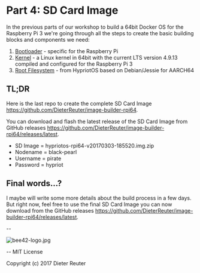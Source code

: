 
# Part 4: SD Card Image

In the previous parts of our workshop to build a 64bit Docker OS for the Raspberry Pi 3 we're going through all the steps to create the basic building blocks and components we need:

1. [Bootloader](/part1-bootloader.md) - specific for the Raspberry Pi
2. [Kernel](/part2-kernel.md) - a Linux kernel in 64bit with the current LTS version 4.9.13 compiled and configured for the Raspberry Pi 3
3. [Root Filesystem](/part3-root-filesystem.md) - from HypriotOS based on Debian/Jessie for AARCH64


## TL;DR

Here is the last repo to create the complete SD Card Image https://github.com/DieterReuter/image-builder-rpi64.

You can download and flash the latest release of the SD Card Image from GitHub releases https://github.com/DieterReuter/image-builder-rpi64/releases/latest.

* SD Image = hypriotos-rpi64-v20170303-185520.img.zip
* Nodename = black-pearl
* Username = pirate
* Password = hypriot


## Final words...?

I maybe will write some more details about the build process in a few days. But right now, feel free to use the final SD Card Image you can now download from the GitHub releases https://github.com/DieterReuter/image-builder-rpi64/releases/latest.

--

![bee42-logo.jpg](/images/bee42-logo.jpg)

--
MIT License

Copyright (c) 2017 Dieter Reuter
